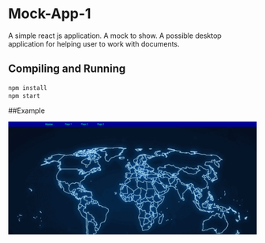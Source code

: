# Mock-App-1
A simple react js application. A mock to show. A possible desktop application for helping user to work with documents.


## Compiling and Running
```
npm install
npm start
```

##Example

![Screenshots](public/img/functioning.gif?raw=true)

